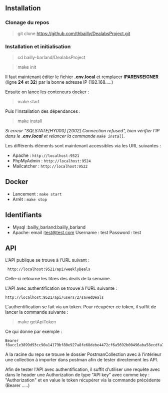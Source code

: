 ## Installation

### Clonage du repos
> git clone https://github.com/thbailly/DealabsProject.git

### Installation et initialisation

>cd bailly-barland/DealabsProject  

>make init

Il faut maintenant éditer le fichier **.env.local** et remplacer **IPARENSEIGNER** (ligne **24** et **32**) par la bonne adresse IP (192.168.....) 

Ensuite on lance les conteneurs docker :

> make start

Puis l'installation des dépendances :

> make install

*Si erreur "SQLSTATE[HY000] [2002] Connection refused", bien vérifier l'IP dans le **.env.local** et relancer la commande `make install`.*

Les différents éléments sont maintenant accessibles via les URL suivantes : 

*  Apache : `http://localhost:9521`
*  PhpMyAdmin : `http://localhost:9524`
*  Mailcatcher : `http://localhost:9522`

## Docker

* Lancement :  `make start`
* Arrêt : `make stop`

## Identifiants

* Mysql :bailly_barland:bailly_barland
* Apache: email :test@test.com  Username : test Password : test

## API

L'API publique se trouve à l'URL suivant : 

     http://localhost:9521/api/weeklyDeals

Celle-ci retourne les titres des deals de la semaine.

L'API avec authentification se trouve à l'URL suivante :

    http://localhost:9521/api/users/2/savedDeals

L'authentification se fait via un token. Pour récupérer ce token, il suffit de lancer la commande suivante : 

> make getApiToken

Ce qui donne par exemple : 

    Bearer f8acc1e3899d93cc90a14179bf80e927a8fe68debe4472cf6a5692b00496aba58ecdfa728870d3fadbb1a4cb12e618013ea7b40a5221d662fd9aa976

A la racine du repo se trouve le dossier PostmanCollection avec à l'intérieur une collection à importer dans postman afin de tester directement les API.

Afin de tester l'API avec authentification, il suffit d'utiliser une requête avec dans le header une Authorization de type "API key" avec comme key : "Authorization" et en value le token récupérer via la commande précédente (Bearer .....)
